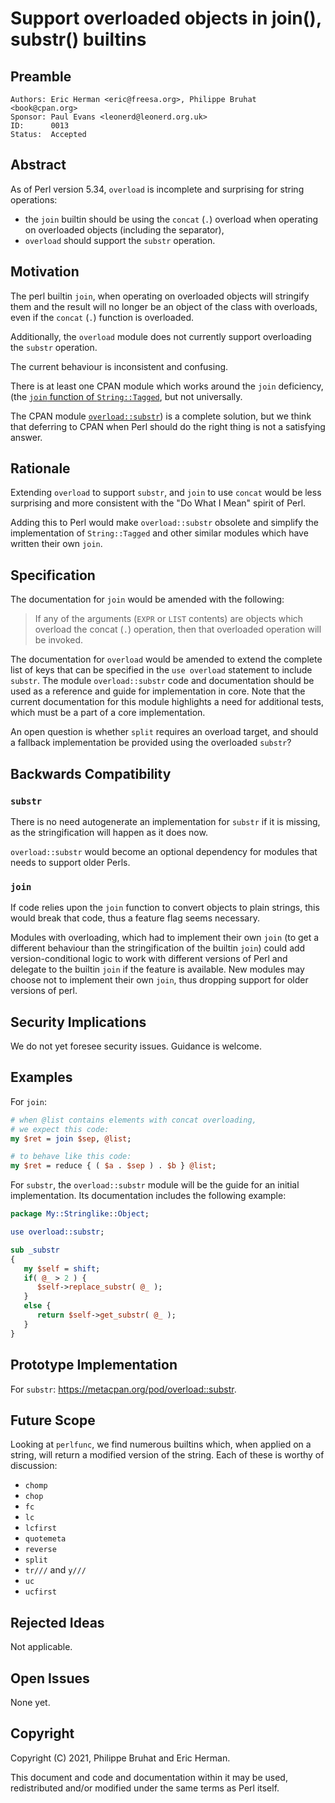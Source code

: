 # Support overloaded objects in join(), substr() builtins

## Preamble

    Authors: Eric Herman <eric@freesa.org>, Philippe Bruhat <book@cpan.org>
    Sponsor: Paul Evans <leonerd@leonerd.org.uk>
    ID:      0013
    Status:  Accepted

## Abstract

As of Perl version 5.34, `overload` is incomplete and surprising for
string operations:

* the `join` builtin should be using the `concat` (`.`) overload
  when operating on overloaded objects (including the separator),
* `overload` should support the `substr` operation.

## Motivation

The perl builtin `join`, when operating on overloaded objects will
stringify them and the result will no longer be an object of the class
with overloads, even if the `concat` (`.`) function is overloaded.

Additionally, the `overload` module does not currently support overloading
the `substr` operation.

The current behaviour is inconsistent and confusing.

There is at least one CPAN module which works around the `join`
deficiency, (the [`join` function of
`String::Tagged`](https://metacpan.org/pod/String::Tagged#join), but not
universally.

The CPAN module
[`overload::substr`](https://metacpan.org/pod/overload::substr)) is a
complete solution, but we think that deferring to CPAN when Perl should
do the right thing is not a satisfying answer.

## Rationale

Extending `overload` to support `substr`, and `join` to use `concat`
would be less surprising and more consistent with the "Do What I Mean"
spirit of Perl.

Adding this to Perl would make `overload::substr` obsolete and simplify
the implementation of `String::Tagged` and other similar modules which
have written their own `join`.

## Specification

The documentation for `join` would be amended with the following:

> If any of the arguments (`EXPR` or `LIST` contents) are objects which
> overload the concat (`.`) operation, then that overloaded operation
> will be invoked.

The documentation for `overload` would be amended to extend the complete
list of keys that can be specified in the `use overload` statement to
include `substr`. The module `overload::substr` code and documentation
should be used as a reference and guide for implementation in core. Note
that the current documentation for this module highlights a need for
additional tests, which must be a part of a core implementation.

An open question is whether `split` requires an overload target,
and should a fallback implementation be provided using the
overloaded `substr`?

## Backwards Compatibility

### `substr`

There is no need autogenerate an implementation for `substr` if it is
missing, as the stringification will happen as it does now.

`overload::substr` would become an optional dependency for modules
that needs to support older Perls.

### `join`

If code relies upon the `join` function to convert objects to plain
strings, this would break that code, thus a feature flag seems
necessary.

Modules with overloading, which had to implement their own `join` (to
get a different behaviour than the stringification of the builtin
`join`) could add version-conditional logic to work with different
versions of Perl and delegate to the builtin `join` if the feature is
available. New modules may choose not to implement their own `join`,
thus dropping support for older versions of perl.

## Security Implications

We do not yet foresee security issues. Guidance is welcome.

## Examples

For `join`:

```perl
# when @list contains elements with concat overloading,
# we expect this code:
my $ret = join $sep, @list;

# to behave like this code:
my $ret = reduce { ( $a . $sep ) . $b } @list;
```

For `substr`, the `overload::substr` module will be the guide for an
initial implementation. Its documentation includes the following example:

```perl
package My::Stringlike::Object;

use overload::substr;

sub _substr
{
   my $self = shift;
   if( @_ > 2 ) {
      $self->replace_substr( @_ );
   }
   else {
      return $self->get_substr( @_ );
   }
}
```

## Prototype Implementation

For `substr`: <https://metacpan.org/pod/overload::substr>.

## Future Scope

Looking at `perlfunc`, we find numerous builtins which, when applied
on a string, will return a modified version of the string. Each of these
is worthy of discussion:

* `chomp`
* `chop`
* `fc`
* `lc`
* `lcfirst`
* `quotemeta`
* `reverse`
* `split`
* `tr///` and `y///`
* `uc`
* `ucfirst`

## Rejected Ideas

Not applicable.

## Open Issues

None yet.

## Copyright

Copyright (C) 2021, Philippe Bruhat and Eric Herman.

This document and code and documentation within it may be used,
redistributed and/or modified under the same terms as Perl itself.
